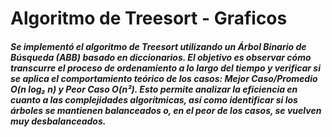 # Algoritmo de Treesort - Graficos 

<h5>Se implementó el algoritmo de Treesort utilizando un Árbol Binario de Búsqueda (ABB) basado en diccionarios. El objetivo es observar cómo transcurre el proceso de ordenamiento a lo largo del tiempo y verificar si se aplica el comportamiento teórico de los casos: Mejor Caso/Promedio O(n log₂ n) y Peor Caso O(n²). Esto permite analizar la eficiencia en cuanto a las complejidades algorítmicas, así como identificar si los árboles se mantienen balanceados o, en el peor de los casos, se vuelven muy desbalanceados.</h5>